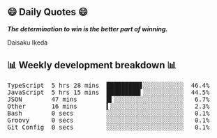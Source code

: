 ## 😄 Daily Quotes 😄

_**The determination to win is the better part of winning.**_

Daisaku Ikeda



## 📊 Weekly development breakdown 📊

<pre>TypeScript  5 hrs 28 mins  █████████▋░░░░░░░░░░░  46.4%
JavaScript  5 hrs 15 mins  █████████▎░░░░░░░░░░░  44.5%
JSON        47 mins        █▍░░░░░░░░░░░░░░░░░░░   6.7%
Other       16 mins        ▍░░░░░░░░░░░░░░░░░░░░   2.3%
Bash        0 secs         ░░░░░░░░░░░░░░░░░░░░░   0.1%
Groovy      0 secs         ░░░░░░░░░░░░░░░░░░░░░   0.1%
Git Config  0 secs         ░░░░░░░░░░░░░░░░░░░░░   0.1%</pre>